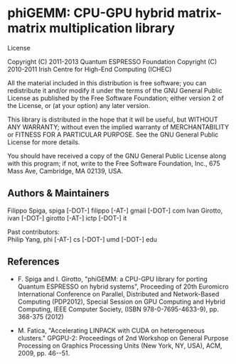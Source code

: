 phiGEMM: CPU-GPU hybrid matrix-matrix multiplication library
==============

License

Copyright (C) 2011-2013 Quantum ESPRESSO Foundation
Copyright (C) 2010-2011 Irish Centre for High-End Computing (ICHEC)

All the material included in this distribution is free software;
you can redistribute it and/or modify it under the terms of the GNU
General Public License as published by the Free Software Foundation;
either version 2 of the License, or (at your option) any later version.

This library is distributed in the hope that it will be useful, but
WITHOUT ANY WARRANTY; without even the implied warranty of MERCHANTABILITY
or FITNESS FOR A PARTICULAR PURPOSE. See the GNU General Public License
for more details.

You should have received a copy of the GNU General Public License along
with this program; if not, write to the Free Software Foundation, Inc.,
675 Mass Ave, Cambridge, MA 02139, USA.


Authors & Maintainers
--------------
  
Filippo Spiga, spiga [-DOT-] filippo [-AT-] gmail [-DOT-] com
Ivan Girotto, ivan [-DOT-] girotto [-AT-] ictp [-DOT-] it
  
Past contributors:  
  Philip Yang, phi [-AT-] cs [-DOT-] umd [-DOT-] edu


References
--------------

- F. Spiga and I. Girotto, "phiGEMM: a CPU-GPU library for porting Quantum ESPRESSO on hybrid systems", Proceeding of 20th Euromicro International Conference on Parallel, Distributed and Network-Based Computing (PDP2012), Special Session on GPU Computing and Hybrid Computing, IEEE Computer Society, (ISBN 978-0-7695-4633-9), pp. 368-375 (2012)

- M. Fatica, "Accelerating LINPACK with CUDA on heterogeneous clusters." GPGPU-2: Proceedings of 2nd Workshop on General Purpose Processing on Graphics Processing Units (New York, NY, USA), ACM, 2009, pp. 46--51.


